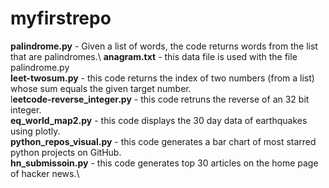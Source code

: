# myfirstrepo
**palindrome.py** - Given a list of words, the code returns words from the list that are palindromes.\ 
**anagram.txt** - this data file is used with the file palindrome.py\
**leet-twosum.py** - this code returns the index of two numbers (from a list) whose sum equals the given target number.\
l**eetcode-reverse_integer.py** - this code retruns the reverse of an 32 bit integer.\
**eq_world_map2.py** - this code displays the 30 day data of earthquakes using plotly.\
**python_repos_visual.py** - this code generates a bar chart of most starred python projects on GitHub.\
**hn_submissoin.py** - this code generates top 30 articles on the home page of hacker news.\